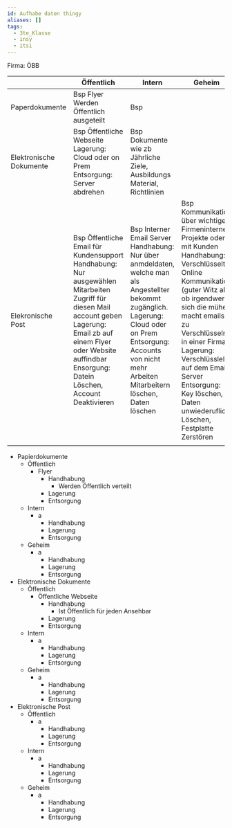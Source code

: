 ```yaml
---
id: Aufhabe daten thingy
aliases: []
tags:
  - 3te_Klasse
  - insy
  - itsi
---
```

Firma: ÖBB


|                         | Öffentlich                                                                                                                                                                                                                                       | Intern                                                                                                                                                                                                                                | Geheim                                                                                                                                                                                                                                                                                                                                                   |
| ----------------------- | ------------------------------------------------------------------------------------------------------------------------------------------------------------------------------------------------------------------------------------------------ | ------------------------------------------------------------------------------------------------------------------------------------------------------------------------------------------------------------------------------------- | -------------------------------------------------------------------------------------------------------------------------------------------------------------------------------------------------------------------------------------------------------------------------------------------------------------------------------------------------------- |
| Paperdokumente          | Bsp Flyer<br>Werden Öffentlich ausgeteilt<br>                                                                                                                                                                                                    | Bsp                                                                                                                                                                                                                                   |                                                                                                                                                                                                                                                                                                                                                          |
| Elektronische Dokumente | Bsp Öffentliche Webseite<br>Lagerung:  Cloud oder on Prem<br>Entsorgung: Server abdrehen                                                                                                                                                         | Bsp Dokumente wie zb Jährliche Ziele, Ausbildungs Material, Richtlinien<br>                                                                                                                                                           |                                                                                                                                                                                                                                                                                                                                                          |
| Elekronische Post       | Bsp Öffentliche Email für Kundensupport<br>Handhabung:<br>Nur ausgewählen Mitarbeiten Zugriff für diesen Mail account geben<br>Lagerung: <br>Email zb auf einem Flyer oder Website auffindbar<br>Ensorgung: Datein Löschen, Account Deaktivieren | Bsp Interner Email Server<br>Handhabung:<br>Nur über anmdeldaten, welche man als Angestellter bekommt zugänglich.<br>Lagerung: Cloud oder on Prem<br>Entsorgung: Accounts von nicht mehr Arbeiten Mitarbeitern löschen, Daten löschen | Bsp Kommunikation über wichtige Firmeninterne Projekte oder mit Kunden<br>Handhabung:<br>Verschlüsselte Online Kommunikation (guter Witz als ob irgendwer sich die mühe macht emails zu Verschlüsseln in einer Firma)<br>Lagerung:<br>Verschlüsslelt auf dem Email Server<br>Entsorgung: Key löschen, Daten unwiederuflich Löschen, Festplatte Zerstören |
|                         |                                                                                                                                                                                                                                                  |                                                                                                                                                                                                                                       |                                                                                                                                                                                                                                                                                                                                                          |
- Papierdokumente
	- Öffentlich 
		- Flyer 
			- Handhabung 
				- Werden Öffentlich verteilt
			- Lagerung 
			- Entsorgung
	- Intern 
		- a
			- Handhabung 
			- Lagerung 
			- Entsorgung
	- Geheim 
		- a
			- Handhabung 
			- Lagerung 
			- Entsorgung
- Elektronische Dokumente
	- Öffentlich 
		- Öffentliche Webseite
			- Handhabung 
				- Ist Öffentlich für jeden Ansehbar
			- Lagerung 
			- Entsorgung
	- Intern 
		- a
			- Handhabung 
			- Lagerung 
			- Entsorgung
	- Geheim
		- a
			- Handhabung 
			- Lagerung 
			- Entsorgung
- Elektronische Post
	- Öffentlich 
		- a
			- Handhabung 
			- Lagerung 
			- Entsorgung
	- Intern 
		- a
			- Handhabung 
			- Lagerung 
			- Entsorgung
	- Geheim
		- a
			- Handhabung 
			- Lagerung 
			- Entsorgung

